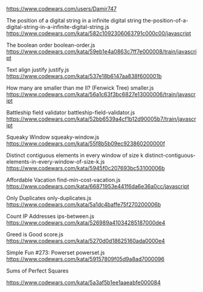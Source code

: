 https://www.codewars.com/users/Damir747

The position of a digital string in a infinite digital string
the-position-of-a-digital-string-in-a-infinite-digital-string.js
https://www.codewars.com/kata/582c1092306063791c000c00/javascript

The boolean order
boolean-order.js
https://www.codewars.com/kata/59eb1e4a0863c7ff7e000008/train/javascript

Text align justify
justify.js
https://www.codewars.com/kata/537e18b6147aa838f600001b

How many are smaller than me II? (Fenwick Tree)
smaller.js
https://www.codewars.com/kata/56a1c63f3bc6827e13000006/train/javascript

Battleship field validator
battleship-field-validator.js
https://www.codewars.com/kata/52bb6539a4cf1b12d90005b7/train/javascript

Squeaky Window
squeaky-window.js
https://www.codewars.com/kata/55f8b5b09ec923860200000f

Distinct contiguous elements in every window of size k
distinct-contiguous-elements-in-every-window-of-size-k.js
https://www.codewars.com/kata/5945f0c207693bc53100006b

Affordable Vacation
find-min-cost-vacation.js
https://www.codewars.com/kata/66871953e441f6da6e36a0cc/javascript

Only Duplicates
only-duplicates.js
https://www.codewars.com/kata/5a1dc4baffe75f270200006b

Count IP Addresses
ips-between.js
https://www.codewars.com/kata/526989a41034285187000de4

Greed is Good
score.js
https://www.codewars.com/kata/5270d0d18625160ada0000e4

Simple Fun #273: Powerset
powerset.js
https://www.codewars.com/kata/59157809f05d9a8ad7000096

Sums of Perfect Squares

https://www.codewars.com/kata/5a3af5b1ee1aaeabfe000084